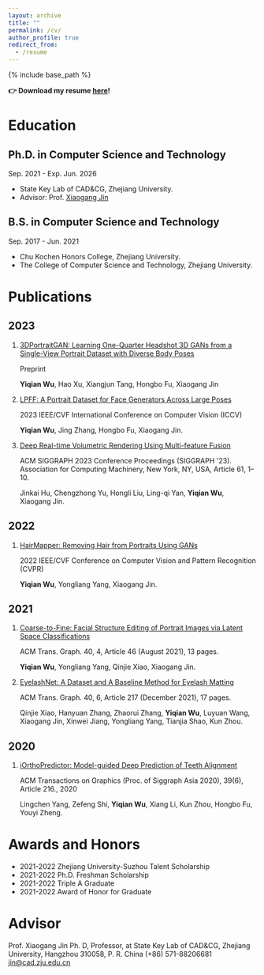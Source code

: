 ```yaml
---
layout: archive
title: ""
permalink: /cv/
author_profile: true
redirect_from:
  - /resume
---
```


{% include base_path %}



**👉 Download my resume [here](https://github.com/oneThousand1000/oneThousand1000.github.io/blob/master/files/Yiqian_Wu_cv_2023.pdf)!**



Education
======

## Ph.D. in Computer Science and Technology

Sep. 2021 - Exp. Jun. 2026

- State Key Lab of CAD&CG, Zhejiang University.
- Advisor: Prof. [Xiaogang Jin](http://www.cad.zju.edu.cn/home/jin/)

## B.S. in Computer Science and Technology

Sep. 2017 - Jun. 2021

- Chu Kochen Honors College, Zhejiang University.
- The College of Computer Science and Technology, Zhejiang University.



# Publications

## 2023

1. [3DPortraitGAN: Learning One-Quarter Headshot 3D GANs from a Single-View Portrait Dataset with Diverse Body Poses](https://onethousandwu.com/publication/3DPortraitGAN)

   Preprint

   **Yiqian Wu**, Hao Xu, Xiangjun Tang, Hongbo Fu, Xiaogang Jin

2. [LPFF: A Portrait Dataset for Face Generators Across Large Poses](https://onethousandwu.com/publication/lpff-dataset)

   2023 IEEE/CVF International Conference on Computer Vision (ICCV)

   **Yiqian Wu**, Jing Zhang, Hongbo Fu, Xiaogang Jin.

3. [Deep Real-time Volumetric Rendering Using Multi-feature Fusion](https://onethousandwu.com/publication/mrpnn)

   ACM SIGGRAPH 2023 Conference Proceedings (SIGGRAPH '23). Association for Computing Machinery, New York, NY, USA, Article 61, 1–10.

   Jinkai Hu, Chengzhong Yu, Hongli Liu, Ling-qi Yan, **Yiqian Wu**, Xiaogang Jin.

   

## 2022

1. [HairMapper: Removing Hair from Portraits Using GANs](https://onethousandwu.com/publication/hair_mapper_cvpr2022)

   2022 IEEE/CVF Conference on Computer Vision and Pattern Recognition (CVPR) 

   **Yiqian Wu**, Yongliang Yang, Xiaogang Jin.



## 2021

1. [Coarse-to-Fine: Facial Structure Editing of Portrait Images via Latent Space Classifications](https://onethousandwu.com/publication/coarse-to-fine)

   ACM Trans. Graph. 40, 4, Article 46 (August 2021), 13 pages.

   **Yiqian Wu**, Yongliang Yang, Qinjie Xiao, Xiaogang Jin.

2. [EyelashNet: A Dataset and A Baseline Method for Eyelash Matting](https://onethousandwu.com/publication/eyelashnet)

   ACM Trans. Graph. 40, 6, Article 217 (December 2021), 17 pages.

   Qinjie Xiao, Hanyuan Zhang, Zhaorui Zhang, **Yiqian Wu**, Luyuan Wang, Xiaogang Jin, Xinwei Jiang, Yongliang Yang, Tianjia Shao, Kun Zhou.



## 2020

1. [iOrthoPredictor: Model-guided Deep Prediction of Teeth Alignment](https://onethousandwu.com/publication/iothopredictor)

   ACM Transactions on Graphics (Proc. of Siggraph Asia 2020), 39(6), Article 216., 2020

   Lingchen Yang, Zefeng Shi, **Yiqian Wu**, Xiang Li, Kun Zhou, Hongbo Fu, Youyi Zheng.



# Awards and Honors

- 2021-2022  Zhejiang University-Suzhou Talent Scholarship
- 2021-2022  Ph.D. Freshman Scholarship 
- 2021-2022  Triple A Graduate 
- 2021-2022  Award of Honor for Graduate 



# Advisor

Prof. Xiaogang Jin
Ph. D, Professor, at State Key Lab of CAD&CG, Zhejiang University, Hangzhou 310058, P. R. China
(+86) 571-88206681  jin@cad.zju.edu.cn

